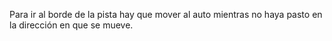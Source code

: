 Para ir al borde de la pista hay que mover al auto mientras no haya pasto en la dirección en que se mueve.